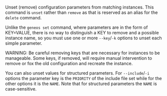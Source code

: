 Unset (remove) configuration parameters from matching instances. This
command is `unset` rather than `remove` as that is reserved as an
alias for the `delete` command.

Unlike the `geneos set` command, where parameters are in the form of
KEY=VALUE, there is no way to distinguish a KEY to remove and a
possible instance name, so you must use one or more `--key`/`-k`
options to unset each simple parameter.

WARNING: Be careful removing keys that are necessary for instances to
be manageable. Some keys, if removed, will require manual
intervention to remove or fox the old configuration and recreate the
instance.

You can also unset values for structured parameters. For
`--include`/`-i` options the parameter key is the `PRIORITY` of the
include file set while for the other options it is the `NAME`. Note
that for structured parameters the `NAME` is case-sensitive.
